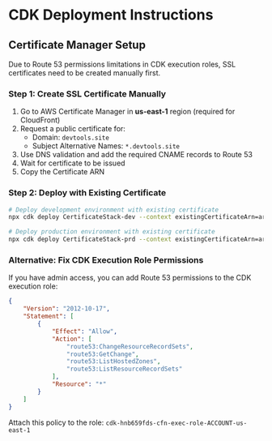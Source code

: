 # CDK Deployment Instructions

## Certificate Manager Setup

Due to Route 53 permissions limitations in CDK execution roles, SSL certificates need to be created manually first.

### Step 1: Create SSL Certificate Manually

1. Go to AWS Certificate Manager in **us-east-1** region (required for CloudFront)
2. Request a public certificate for:
   - Domain: `devtools.site`
   - Subject Alternative Names: `*.devtools.site`
3. Use DNS validation and add the required CNAME records to Route 53
4. Wait for certificate to be issued
5. Copy the Certificate ARN

### Step 2: Deploy with Existing Certificate

```bash
# Deploy development environment with existing certificate
npx cdk deploy CertificateStack-dev --context existingCertificateArn=arn:aws:acm:us-east-1:ACCOUNT:certificate/CERTIFICATE-ID

# Deploy production environment with existing certificate
npx cdk deploy CertificateStack-prd --context existingCertificateArn=arn:aws:acm:us-east-1:ACCOUNT:certificate/CERTIFICATE-ID
```

### Alternative: Fix CDK Execution Role Permissions

If you have admin access, you can add Route 53 permissions to the CDK execution role:

```json
{
    "Version": "2012-10-17",
    "Statement": [
        {
            "Effect": "Allow",
            "Action": [
                "route53:ChangeResourceRecordSets",
                "route53:GetChange",
                "route53:ListHostedZones",
                "route53:ListResourceRecordSets"
            ],
            "Resource": "*"
        }
    ]
}
```

Attach this policy to the role: `cdk-hnb659fds-cfn-exec-role-ACCOUNT-us-east-1`